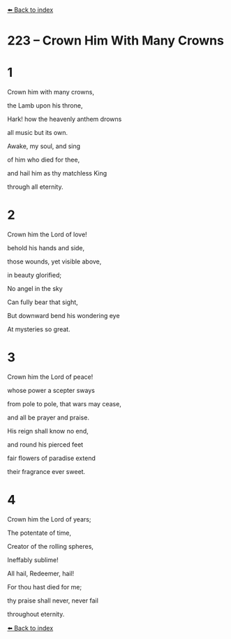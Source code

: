 [⬅️ Back to index](../README.md)

# 223 – Crown Him With Many Crowns





# 1

Crown him with many crowns,

the Lamb upon his throne,

Hark! how the heavenly anthem drowns

all music but its own.

Awake, my soul, and sing

of him who died for thee,

and hail him as thy matchless King

through all eternity.



# 2

Crown him the Lord of love!

behold his hands and side,

those wounds, yet visible above,

in beauty glorified;

No angel in the sky

Can fully bear that sight,

But downward bend his wondering eye

At mysteries so great.



# 3

Crown him the Lord of peace!

whose power a scepter sways

from pole to pole, that wars may cease,

and all be prayer and praise.

His reign shall know no end,

and round his pierced feet

fair flowers of paradise extend

their fragrance ever sweet.



# 4

Crown him the Lord of years;

The potentate of time,

Creator of the rolling spheres,

Ineffably sublime!

All hail, Redeemer, hail!

For thou hast died for me;

thy praise shall never, never fail

throughout eternity.

[⬅️ Back to index](../README.md)
